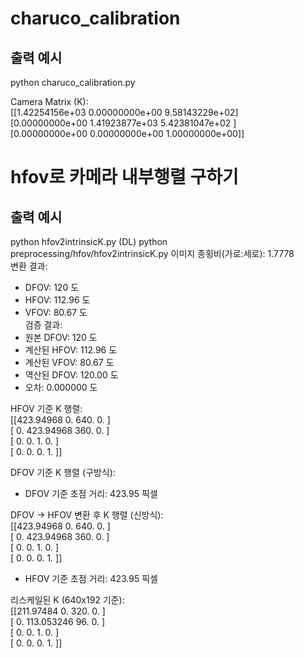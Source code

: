 
# charuco_calibration
## 출력 예시
python charuco_calibration.py
   
Camera Matrix (K):  
 [[1.42254156e+03 0.00000000e+00 9.58143229e+02]  
 [0.00000000e+00 1.41923877e+03 5.42381047e+02 ]  
 [0.00000000e+00 0.00000000e+00 1.00000000e+00]]  
  
  
# hfov로 카메라 내부행렬 구하기
## 출력 예시
python hfov2intrinsicK.py
(DL) python preprocessing/hfov/hfov2intrinsicK.py
이미지 종횡비(가로:세로): 1.7778  
변환 결과:  
- DFOV: 120 도  
- HFOV: 112.96 도  
- VFOV: 80.67 도  
검증 결과:   
- 원본 DFOV: 120 도  
- 계산된 HFOV: 112.96 도  
- 계산된 VFOV: 80.67 도  
- 역산된 DFOV: 120.00 도  
- 오차: 0.000000  도  
   
HFOV 기준 K 행렬:  
[[423.94968   0.      640.        0.     ]  
 [  0.      423.94968 360.        0.     ]  
 [  0.        0.        1.        0.     ]  
 [  0.        0.        0.        1.     ]]  
  
DFOV 기준 K 행렬 (구방식):  
- DFOV 기준 초점 거리: 423.95 픽셀  

DFOV -> HFOV 변환 후 K 행렬 (신방식):  
[[423.94968   0.      640.        0.     ]  
 [  0.      423.94968 360.        0.     ]  
 [  0.        0.        1.        0.     ]  
 [  0.        0.        0.        1.     ]]  
- HFOV 기준 초점 거리: 423.95 픽셀  

리스케일된 K (640x192 기준):  
[[211.97484    0.       320.         0.      ]  
 [  0.       113.053246  96.         0.      ]  
 [  0.         0.         1.         0.      ]  
 [  0.         0.         0.         1.      ]]  